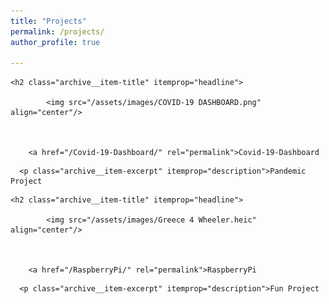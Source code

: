 ```yaml
---
title: "Projects"
permalink: /projects/
author_profile: true

---
```


<section id="" class="taxonomy__section">
            <div class="entries-list">

<div class="grid__item">
  <article class="archive__item" itemscope itemtype="https://schema.org/CreativeWork">
    
    
    <h2 class="archive__item-title" itemprop="headline">
       
            <img src="/assets/images/COVID-19 DASHBOARD.png" align="center"/>
       
    
      
        <a href="/Covid-19-Dashboard/" rel="permalink">Covid-19-Dashboard
</a>
    </h2>

      <p class="archive__item-excerpt" itemprop="description">Pandemic Project
</p>

  </article>
</div>
              
<div class="grid__item">
  <article class="archive__item" itemscope itemtype="https://schema.org/CreativeWork">
    
    
    <h2 class="archive__item-title" itemprop="headline">
       
            <img src="/assets/images/Greece 4 Wheeler.heic" align="center"/>
       
    
      
        <a href="/RaspberryPi/" rel="permalink">RaspberryPi
</a>
    </h2>

      <p class="archive__item-excerpt" itemprop="description">Fun Project
</p>

  </article>
</div>
